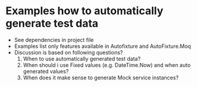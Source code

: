 # Examples how to automatically generate test data

* See dependencies in project file
* Examples list only features available in Autofixture and AutoFixture.Moq
* Discussion is based on following questions?
  1. When to use automatically generated test data?
  2. When should i use Fixed values (e.g. DateTime.Now) and when auto generated values?
  3. When does it make sense to generate Mock service instances?